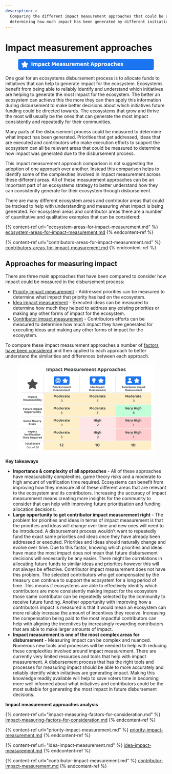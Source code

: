 ```yaml
---
description: >-
  Comparing the different impact measurement approaches that could be used for
  determining how much impact has been generated by different initiatives
---
```


# Impact measurement approaches

<figure><img src="../../.gitbook/assets/impact-measurement-approaches-title.png" alt=""><figcaption></figcaption></figure>

One goal for an ecosystems disbursement process is to allocate funds to initiatives that can help to generate impact for the ecosystem. Ecosystems benefit from being able to reliably identify and understand which initiatives are helping to generate the most impact for the ecosystem. The better an ecosystem can achieve this the more they can then apply this information during disbursement to make better decisions about which initiatives future funding could be directed towards. The ecosystems that grow and thrive the most will usually be the ones that can generate the most impact consistently and repeatedly for their communities.

Many parts of the disbursement process could be measured to determine what impact has been generated. Priorities that get addressed, ideas that are executed and contributors who make execution efforts to support the ecosystem can all be relevant areas that could be measured to determine how impact was generated due to the disbursement process.

This impact measurement approach comparison is not suggesting the adoption of one approach over another. Instead this comparison helps to identify some of the complexities involved in impact measurement across these different areas. All of these measurement approaches can be an important part of an ecosystems strategy to better understand how they can consistently generate for their ecosystem through disbursement.

There are many different ecosystem areas and contributor areas that could be tracked to help with understanding and measuring what impact is being generated. For ecosystem areas and contributor areas there are a number of quantitative and qualitative examples that can be considered:

{% content-ref url="ecosystem-areas-for-impact-measurement.md" %}
[ecosystem-areas-for-impact-measurement.md](ecosystem-areas-for-impact-measurement.md)
{% endcontent-ref %}

{% content-ref url="contributors-areas-for-impact-measurement.md" %}
[contributors-areas-for-impact-measurement.md](contributors-areas-for-impact-measurement.md)
{% endcontent-ref %}



## Approaches for measuring impact

There are three main approaches that have been compared to consider how impact could be measured in the disbursement process:

* [Priority impact measurement](priority-impact-measurement.md) - Addressed priorities can be measured to determine what impact that priority has had on the ecosystem.
* [Idea impact measurement](idea-impact-measurement.md) - Executed ideas can be measured to determine how much they helped to address any existing priorities or making any other forms of impact for the ecosystem.
* [Contributor impact measurement](contributor-impact-measurement.md) - Contributors efforts can be measured to determine how much impact they have generated for executing ideas and making any other forms of impact for the ecosystem.

To compare these impact measurement approaches a number of [factors have been considered](impact-measuring-factors-for-consideration.md) and then applied to each approach to better understand the similarities and differences between each approach.

<figure><img src="../../.gitbook/assets/impact-measurement-approaches.png" alt=""><figcaption></figcaption></figure>



**Key takeaways**

* **Importance & complexity of all approaches** - All of these approaches have measurability complexities, game theory risks and a moderate to high amount of verification time required. Ecosystems can benefit from improving how they measure all of these different areas that are relevant to the ecosystem and its contributors. Increasing the accuracy of impact measurement means creating more insights for the community to consider that can help with improving future prioritisation and funding allocation decisions.
* **Large opportunity to get contributor impact measurement right** - The problem for priorities and ideas in terms of impact measurement is that the priorities and ideas will change over time and new ones will need to be introduced. A disbursement process wouldn’t want to repeatedly fund the exact same priorities and ideas once they have already been addressed or executed. Priorities and ideas should naturally change and evolve over time. Due to this factor, knowing which priorities and ideas have made the most impact does not mean that future disbursement decisions will necessarily be any easier. There might be correlations in allocating future funds to similar ideas and priorities however this will not always be effective. Contributor impact measurement does not have this problem. The selected contributors who get compensated by the treasury can continue to support the ecosystem for a long period of time. This means if ecosystems are able to effectively identify which contributors are more consistently making impact for the ecosystem those same contributor can be repeatedly selected by the community to receive future funding. Another opportunity with improving how a contributors impact is measured is that it would mean an ecosystem can more reliably increase the amount of incentives they receive. Increasing the compensation being paid to the most impactful contributors can help with aligning the incentives by increasingly rewarding contributors that are able to make larger amounts of impact.
* **Impact measurement is one of the most complex areas for disbursement** - Measuring impact can be complex and nuanced. Numerous new tools and processes will be needed to help with reducing these complexities involved around impact measurement. There are currently very limited resources and tools that help with impact measurement. A disbursement process that has the right tools and processes for measuring impact should be able to more accurately and reliably identify which initiatives are generating impact. Making this knowledge readily available will help to save voters time in becoming more well informed about what initiatives and contributors could be the most suitable for generating the most impact in future disbursement decisions.



**Impact measurement approaches analysis**

{% content-ref url="impact-measuring-factors-for-consideration.md" %}
[impact-measuring-factors-for-consideration.md](impact-measuring-factors-for-consideration.md)
{% endcontent-ref %}

{% content-ref url="priority-impact-measurement.md" %}
[priority-impact-measurement.md](priority-impact-measurement.md)
{% endcontent-ref %}

{% content-ref url="idea-impact-measurement.md" %}
[idea-impact-measurement.md](idea-impact-measurement.md)
{% endcontent-ref %}

{% content-ref url="contributor-impact-measurement.md" %}
[contributor-impact-measurement.md](contributor-impact-measurement.md)
{% endcontent-ref %}
